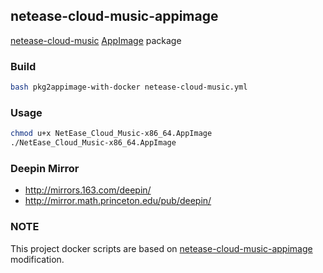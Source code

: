 ## netease-cloud-music-appimage
[netease-cloud-music](http://music.163.com) [AppImage](https://github.com/AppImage/AppImageKit) package

### Build

```bash
bash pkg2appimage-with-docker netease-cloud-music.yml
```

### Usage

```bash
chmod u+x NetEase_Cloud_Music-x86_64.AppImage
./NetEase_Cloud_Music-x86_64.AppImage
```

### Deepin Mirror

- http://mirrors.163.com/deepin/
- http://mirror.math.princeton.edu/pub/deepin/

### NOTE

This project docker scripts are based on  [netease-cloud-music-appimage](https://github.com/kelleg/netease-cloud-music-appimage) modification.